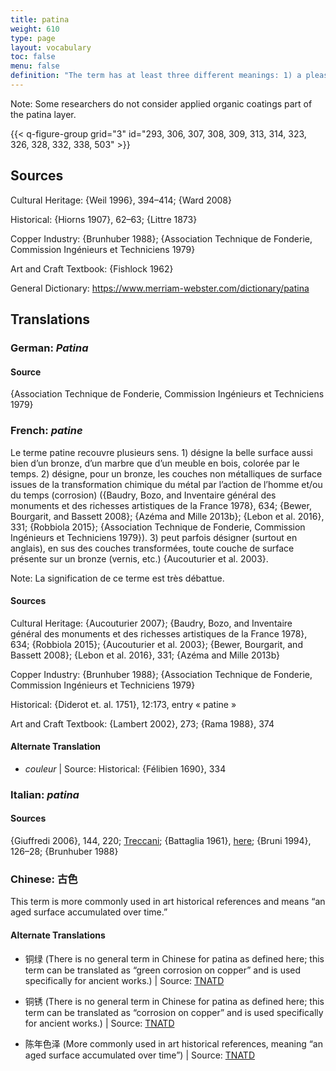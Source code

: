 ```yaml
---
title: patina
weight: 610
type: page
layout: vocabulary
toc: false
menu: false
definition: "The term has at least three different meanings: 1) a pleasing surface alteration acquired over time—whether on a bronze or marble sculpture, furniture, or a painting—that may add aesthetic value; 2) the chemical transformation of a metal surface to a mineral layer (sometimes referred to as chemical patina, see %%corrosion%%) that usually has a different color from and reduces the bright metallic reflectance of the polished original cast surface; or 3) (as opposed to chemically induced patinas) organic %%coatings%% such as resin, lacquer, oil, wax, or synthetic resins applied to the surface of metals that can change the color, texture, saturation, and/or reflectance."
---
```


<div class="backmatter">
Note: Some researchers do not consider applied organic coatings part of the patina layer.
</div>

{{< q-figure-group grid="3" id="293, 306, 307, 308, 309, 313, 314, 323, 326, 328, 332, 338, 503" >}}

## Sources

Cultural Heritage: {Weil 1996}, 394–414; {Ward 2008}

Historical: {Hiorns 1907}, 62–63; {Littre 1873}

Copper Industry: {Brunhuber 1988}; {Association Technique de Fonderie, Commission Ingénieurs et Techniciens 1979}

Art and Craft Textbook: {Fishlock 1962}

General Dictionary: <https://www.merriam-webster.com/dictionary/patina>

## Translations

<div class="accordion">

### **German**: *Patina*

#### Source

{Association Technique de Fonderie, Commission Ingénieurs et Techniciens 1979}

### **French**: *patine*

Le terme patine recouvre plusieurs sens. 1) désigne la belle surface aussi bien d’un bronze, d’un marbre que d’un meuble en bois, colorée par le temps. 2) désigne, pour un bronze, les couches non métalliques de surface issues de la transformation chimique du métal par l’action de l’homme et/ou du temps (corrosion) ({Baudry, Bozo, and Inventaire général des monuments et des richesses artistiques de la France 1978}, 634; {Bewer, Bourgarit, and Bassett 2008}; {Azéma and Mille 2013b}; {Lebon et al. 2016}, 331; {Robbiola 2015}; {Association Technique de Fonderie, Commission Ingénieurs et Techniciens 1979}). 3) peut parfois désigner (surtout en anglais), en sus des couches transformées, toute couche de surface présente sur un bronze (vernis, etc.) {Aucouturier et al. 2003}.

<div class="backmatter">
Note: La signification de ce terme est très débattue.
</div>

#### Sources

Cultural Heritage: {Aucouturier 2007}; {Baudry, Bozo, and Inventaire général des monuments et des richesses artistiques de la France 1978}, 634; {Robbiola 2015}; {Aucouturier et al. 2003}; {Bewer, Bourgarit, and Bassett 2008}; {Lebon et al. 2016}, 331; {Azéma and Mille 2013b}

Copper Industry: {Brunhuber 1988}; {Association Technique de Fonderie, Commission Ingénieurs et Techniciens 1979}

Historical: {Diderot et. al. 1751}, 12:173, entry « patine »

Art and Craft Textbook: {Lambert 2002}, 273; {Rama 1988}, 374

#### Alternate Translation

- *couleur* | Source: Historical: {Félibien 1690}, 334

### **Italian**: *patina*

#### Sources

{Giuffredi 2006}, 144, 220; [Treccani](http://www.treccani.it/vocabolario/patina/); {Battaglia 1961}, [here](http://www.gdli.it/pdf_viewer/Scripts/pdf.js/web/viewer.asp?file=/PDF/GDLI12/GDLI_12_ocr_829.pdf&parola=patina); {Bruni 1994}, 126–28; {Brunhuber 1988}

### **Chinese**: 古色

This term is more commonly used in art historical references and means “an aged surface accumulated over time.”

#### Alternate Translations

- 铜绿 (There is no general term in Chinese for patina as defined here; this term can be translated as “green corrosion on copper” and is used specifically for ancient works.) | Source: [TNATD](https://terms.naer.edu.tw/detail/643113/%3findex=3)

- 铜锈 (There is no general term in Chinese for patina as defined here; this term can be translated as “corrosion on copper” and is used specifically for ancient works.) | Source: [TNATD](https://terms.naer.edu.tw/detail/643113/%3findex=3)

- 陈年色泽 (More commonly used in art historical references, meaning “an aged surface accumulated over time”) | Source: [TNATD](https://terms.naer.edu.tw/detail/3610266/?index=6)

</div>

